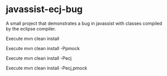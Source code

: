 # javassist-ecj-bug
A small project that demonstrates a bug in javassist with classes compiled by the eclipse compiler.

Execute mvn clean install

Execute mvn clean install -Ppmock

Execute mvn clean install -Pecj

Execute mvn clean install -Pecj,pmock
